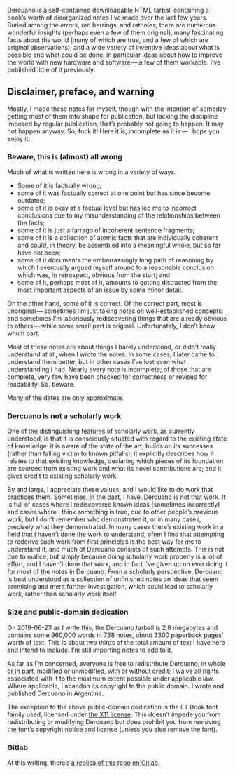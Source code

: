 Dercuano is a self-contained downloadable HTML tarball containing a
book’s worth of disorganized notes I’ve made over the last few years.
Buried among the errors, red herrings, and ratholes, there
are numerous wonderful insights (perhaps even a few of them original),
many fascinating facts about the world (many of which are true, and a
few of which are original observations), and a wide variety of
inventive ideas about what is possible and what could be done, in
particular ideas about how to improve the world with new hardware and
software — a few of them workable.  I’ve published little of it
previously.

Disclaimer, preface, and warning
--------------------------------

Mostly, I made
these notes for myself, though with the intention of someday getting
most of them into shape for publication, but lacking the discipline imposed by
regular publication, that’s probably not going to happen.  It may not
happen anyway.  So, fuck it!  Here it is, incomplete as it is — I hope
you enjoy it!

### Beware, this is (almost) all wrong ###

Much of what is written here is wrong in a variety of ways.

- Some of it is factually wrong;
- some of it was factually correct at one point but has since become outdated;
- some of it is okay at a factual level but has led me to incorrect
  conclusions due to my misunderstanding of the relationships between
  the facts;
- some of it is just a farrago of incoherent sentence fragments;
- some of it is a collection of atomic facts that are individually
  coherent and could, in theory, be assembled into a meaningful whole,
  but so far have not been;
- some of it documents the embarrassingly long path of reasoning by
  which I eventually argued myself around to a reasonable conclusion
  which was, in retrospect, obvious from the start; and
- some of it, perhaps most of it, amounts to getting distracted from
  the most important aspects of an issue by some minor detail.

On the other hand, some of it is correct.  Of the correct part, most
is unoriginal — sometimes I’m just taking notes on well-established
concepts, and sometimes I’m laboriously rediscovering things that are
already obvious to others — while some small part is original.
Unfortunately, I don’t know which part.

Most of these notes are about things I barely understood, or
didn’t really understand at all, when I wrote the notes.  In some
cases, I later came to understand them better, but in other cases I’ve
lost even what understanding I had.  Nearly every note is incomplete;
of those that are complete, very few have been checked for correctness
or revised for readability.  So, beware.

Many of the dates are only approximate.

### Dercuano is not a scholarly work ###

One of the distinguishing features of scholarly work, as currently
understood, is that it is consciously situated with regard to the
existing state of knowledge: it is aware of the state of the art;
builds on its successes (rather than falling victim to known
pitfalls); it explicitly describes how it relates to that existing
knowledge, declaring which pieces of its foundation are sourced from
existing work and what its novel contributions are; and it gives
credit to existing scholarly work.

By and large, I appreciate these values, and I would like to do work
that practices them.  Sometimes, in the past, I have.  Dercuano is not
that work.  It is full of cases where I rediscovered known ideas
(sometimes incorrectly) and cases where I think something is true, due
to other people’s previous work, but I don’t remember who demonstrated
it, or in many cases, precisely what they demonstrated.  In many cases
there’s existing work in a field that I haven’t done the work to
understand; often I find that attempting to rederive such work from
first principles is the best way for me to understand it, and much of
Dercuano consists of such attempts.  This is not due to malice, but
simply because doing scholarly work properly is a lot of effort, and I
haven’t done that work, and in fact I’ve given up on ever doing it for
most of the notes in Dercuano.  From a scholarly perspective, Dercuano
is best understood as a collection of unfinished notes on ideas that
seem promising and merit further investigation, which could lead to
scholarly work, rather than scholarly work itself.

### Size and public-domain dedication ###

On 2019-06-23 as I write this, the Dercuano tarball is 2.8 megabytes
and contains some 960,000 words in 738 notes,
about 3300 paperback pages’
worth of text.  This is about two thirds of the total amount
of text I have here and intend to include.  I’m still importing notes
to add to it.

As far as I’m concerned, everyone is free to redistribute Dercuano, in
whole or in part, modified or unmodified, with or without credit; I
waive all rights associated with it to the maximum extent possible
under applicable law.  Where applicable, I abandon its copyright to
the public domain.  I wrote and published Dercuano in Argentina.

The exception to the above public-domain dedication is the ET Book
font family used, licensed under [the X11
license](liabilities/LICENSE.ETBook).  This doesn’t impede you from
redistributing or modifying Dercuano but does prohibit you from
removing the font’s copyright notice and license (unless you also
remove the font).

### Gitlab ###

At this writing, there’s [a replica of this repo on
Gitlab](https://gitlab.com/kragen/dercuano).